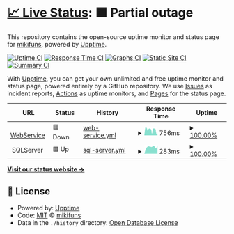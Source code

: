 # [📈 Live Status](https://status.mikomi.tech): <!--live status--> **🟧 Partial outage**

This repository contains the open-source uptime monitor and status page for [mikifuns](http://www.mikifuns.com), powered by [Upptime](https://github.com/upptime/upptime).

[![Uptime CI](https://github.com/mikifuns/mikomi-status/workflows/Uptime%20CI/badge.svg)](https://github.com/upptime/upptime/actions?query=workflow%3A%22Uptime+CI%22)
[![Response Time CI](https://github.com/mikifuns/mikomi-status/workflows/Response%20Time%20CI/badge.svg)](https://github.com/upptime/upptime/actions?query=workflow%3A%22Response+Time+CI%22)
[![Graphs CI](https://github.com/mikifuns/mikomi-status/workflows/Graphs%20CI/badge.svg)](https://github.com/upptime/upptime/actions?query=workflow%3A%22Graphs+CI%22)
[![Static Site CI](https://github.com/mikifuns/mikomi-status/workflows/Static%20Site%20CI/badge.svg)](https://github.com/upptime/upptime/actions?query=workflow%3A%22Static+Site+CI%22)
[![Summary CI](https://github.com/mikifuns/mikomi-status/workflows/Summary%20CI/badge.svg)](https://github.com/upptime/upptime/actions?query=workflow%3A%22Summary+CI%22)

With [Upptime](https://upptime.js.org), you can get your own unlimited and free uptime monitor and status page, powered entirely by a GitHub repository. We use [Issues](https://github.com/mikifuns/mikomi-status/issues) as incident reports, [Actions](https://github.com/mikifuns/mikomi-status/actions) as uptime monitors, and [Pages](https://status.mikomi.tech) for the status page.

<!--start: status pages-->
<!-- This summary is generated by Upptime (https://github.com/upptime/upptime) -->
<!-- Do not edit this manually, your changes will be overwritten -->
<!-- prettier-ignore -->
| URL | Status | History | Response Time | Uptime |
| --- | ------ | ------- | ------------- | ------ |
| <img alt="" src="https://favicons.githubusercontent.com/www.mikifuns.com" height="13"> [WebService](https://www.mikifuns.com) | 🟥 Down | [web-service.yml](https://github.com/mikifuns/mikomi-status/commits/HEAD/history/web-service.yml) | <details><summary><img alt="Response time graph" src="./graphs/web-service/response-time-week.png" height="20"> 756ms</summary><br><a href="https://status.mikomi.tech/history/web-service"><img alt="Response time 1864" src="https://img.shields.io/endpoint?url=https%3A%2F%2Fraw.githubusercontent.com%2Fmikifuns%2Fmikomi-status%2FHEAD%2Fapi%2Fweb-service%2Fresponse-time.json"></a><br><a href="https://status.mikomi.tech/history/web-service"><img alt="24-hour response time 216" src="https://img.shields.io/endpoint?url=https%3A%2F%2Fraw.githubusercontent.com%2Fmikifuns%2Fmikomi-status%2FHEAD%2Fapi%2Fweb-service%2Fresponse-time-day.json"></a><br><a href="https://status.mikomi.tech/history/web-service"><img alt="7-day response time 756" src="https://img.shields.io/endpoint?url=https%3A%2F%2Fraw.githubusercontent.com%2Fmikifuns%2Fmikomi-status%2FHEAD%2Fapi%2Fweb-service%2Fresponse-time-week.json"></a><br><a href="https://status.mikomi.tech/history/web-service"><img alt="30-day response time 877" src="https://img.shields.io/endpoint?url=https%3A%2F%2Fraw.githubusercontent.com%2Fmikifuns%2Fmikomi-status%2FHEAD%2Fapi%2Fweb-service%2Fresponse-time-month.json"></a><br><a href="https://status.mikomi.tech/history/web-service"><img alt="1-year response time 1521" src="https://img.shields.io/endpoint?url=https%3A%2F%2Fraw.githubusercontent.com%2Fmikifuns%2Fmikomi-status%2FHEAD%2Fapi%2Fweb-service%2Fresponse-time-year.json"></a></details> | <details><summary><a href="https://status.mikomi.tech/history/web-service">100.00%</a></summary><a href="https://status.mikomi.tech/history/web-service"><img alt="All-time uptime 100.00%" src="https://img.shields.io/endpoint?url=https%3A%2F%2Fraw.githubusercontent.com%2Fmikifuns%2Fmikomi-status%2FHEAD%2Fapi%2Fweb-service%2Fuptime.json"></a><br><a href="https://status.mikomi.tech/history/web-service"><img alt="24-hour uptime 100.00%" src="https://img.shields.io/endpoint?url=https%3A%2F%2Fraw.githubusercontent.com%2Fmikifuns%2Fmikomi-status%2FHEAD%2Fapi%2Fweb-service%2Fuptime-day.json"></a><br><a href="https://status.mikomi.tech/history/web-service"><img alt="7-day uptime 100.00%" src="https://img.shields.io/endpoint?url=https%3A%2F%2Fraw.githubusercontent.com%2Fmikifuns%2Fmikomi-status%2FHEAD%2Fapi%2Fweb-service%2Fuptime-week.json"></a><br><a href="https://status.mikomi.tech/history/web-service"><img alt="30-day uptime 100.00%" src="https://img.shields.io/endpoint?url=https%3A%2F%2Fraw.githubusercontent.com%2Fmikifuns%2Fmikomi-status%2FHEAD%2Fapi%2Fweb-service%2Fuptime-month.json"></a><br><a href="https://status.mikomi.tech/history/web-service"><img alt="1-year uptime 100.00%" src="https://img.shields.io/endpoint?url=https%3A%2F%2Fraw.githubusercontent.com%2Fmikifuns%2Fmikomi-status%2FHEAD%2Fapi%2Fweb-service%2Fuptime-year.json"></a></details>
| <img alt="" src="https://favicons.githubusercontent.com/null" height="13"> SQLServer | 🟩 Up | [sql-server.yml](https://github.com/mikifuns/mikomi-status/commits/HEAD/history/sql-server.yml) | <details><summary><img alt="Response time graph" src="./graphs/sql-server/response-time-week.png" height="20"> 283ms</summary><br><a href="https://status.mikomi.tech/history/sql-server"><img alt="Response time 320" src="https://img.shields.io/endpoint?url=https%3A%2F%2Fraw.githubusercontent.com%2Fmikifuns%2Fmikomi-status%2FHEAD%2Fapi%2Fsql-server%2Fresponse-time.json"></a><br><a href="https://status.mikomi.tech/history/sql-server"><img alt="24-hour response time 327" src="https://img.shields.io/endpoint?url=https%3A%2F%2Fraw.githubusercontent.com%2Fmikifuns%2Fmikomi-status%2FHEAD%2Fapi%2Fsql-server%2Fresponse-time-day.json"></a><br><a href="https://status.mikomi.tech/history/sql-server"><img alt="7-day response time 283" src="https://img.shields.io/endpoint?url=https%3A%2F%2Fraw.githubusercontent.com%2Fmikifuns%2Fmikomi-status%2FHEAD%2Fapi%2Fsql-server%2Fresponse-time-week.json"></a><br><a href="https://status.mikomi.tech/history/sql-server"><img alt="30-day response time 288" src="https://img.shields.io/endpoint?url=https%3A%2F%2Fraw.githubusercontent.com%2Fmikifuns%2Fmikomi-status%2FHEAD%2Fapi%2Fsql-server%2Fresponse-time-month.json"></a><br><a href="https://status.mikomi.tech/history/sql-server"><img alt="1-year response time 305" src="https://img.shields.io/endpoint?url=https%3A%2F%2Fraw.githubusercontent.com%2Fmikifuns%2Fmikomi-status%2FHEAD%2Fapi%2Fsql-server%2Fresponse-time-year.json"></a></details> | <details><summary><a href="https://status.mikomi.tech/history/sql-server">100.00%</a></summary><a href="https://status.mikomi.tech/history/sql-server"><img alt="All-time uptime 100.00%" src="https://img.shields.io/endpoint?url=https%3A%2F%2Fraw.githubusercontent.com%2Fmikifuns%2Fmikomi-status%2FHEAD%2Fapi%2Fsql-server%2Fuptime.json"></a><br><a href="https://status.mikomi.tech/history/sql-server"><img alt="24-hour uptime 100.00%" src="https://img.shields.io/endpoint?url=https%3A%2F%2Fraw.githubusercontent.com%2Fmikifuns%2Fmikomi-status%2FHEAD%2Fapi%2Fsql-server%2Fuptime-day.json"></a><br><a href="https://status.mikomi.tech/history/sql-server"><img alt="7-day uptime 100.00%" src="https://img.shields.io/endpoint?url=https%3A%2F%2Fraw.githubusercontent.com%2Fmikifuns%2Fmikomi-status%2FHEAD%2Fapi%2Fsql-server%2Fuptime-week.json"></a><br><a href="https://status.mikomi.tech/history/sql-server"><img alt="30-day uptime 100.00%" src="https://img.shields.io/endpoint?url=https%3A%2F%2Fraw.githubusercontent.com%2Fmikifuns%2Fmikomi-status%2FHEAD%2Fapi%2Fsql-server%2Fuptime-month.json"></a><br><a href="https://status.mikomi.tech/history/sql-server"><img alt="1-year uptime 100.00%" src="https://img.shields.io/endpoint?url=https%3A%2F%2Fraw.githubusercontent.com%2Fmikifuns%2Fmikomi-status%2FHEAD%2Fapi%2Fsql-server%2Fuptime-year.json"></a></details>

<!--end: status pages-->

[**Visit our status website →**](https://status.mikomi.tech)

## 📄 License

- Powered by: [Upptime](https://github.com/upptime/upptime)
- Code: [MIT](./LICENSE) © [mikifuns](http://www.mikifuns.com)
- Data in the `./history` directory: [Open Database License](https://opendatacommons.org/licenses/odbl/1-0/)
